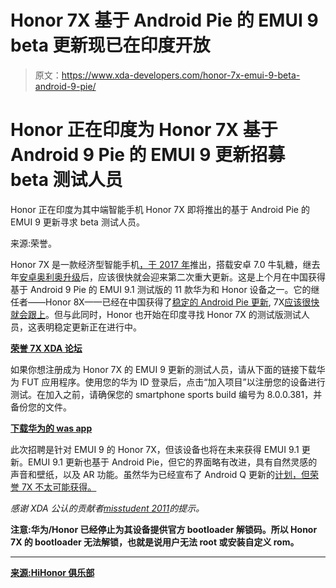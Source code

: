 # Honor 7X 基于 Android Pie 的 EMUI 9 beta 更新现已在印度开放

> 原文：<https://www.xda-developers.com/honor-7x-emui-9-beta-android-9-pie/>

# Honor 正在印度为 Honor 7X 基于 Android 9 Pie 的 EMUI 9 更新招募 beta 测试人员

Honor 正在印度为其中端智能手机 Honor 7X 即将推出的基于 Android Pie 的 EMUI 9 更新寻求 beta 测试人员。

来源:荣誉。

Honor 7X 是一款经济型智能手机[，于 2017 年](https://www.xda-developers.com/honor-7x-announced-with-a-fullview-5-93-display-kirin-659-soc-dual-cameras-budget-price/)推出，搭载安卓 7.0 牛轧糖，继去年[安卓奥利奥升级](https://www.xda-developers.com/honor-7x-android-oreo-update-us/)后，应该很快就会迎来第二次重大更新。这是上个月在中国获得基于 Android 9 Pie 的 EMUI 9.1 测试版的 11 款华为和 Honor 设备之一。它的继任者——Honor 8X——已经在中国获得了[稳定的 Android Pie 更新](https://www.xda-developers.com/honor-8x-emui-9-android-pie/), 7X[应该很快就会跟上](https://www.xda-developers.com/honor-7x-emui-9-beta-china-android-pie/)。但与此同时，Honor 也开始在印度寻找 Honor 7X 的测试版测试人员，这表明稳定更新正在进行中。

[**荣誉 7X XDA 论坛**](https://forum.xda-developers.com/honor-7x</span><span%20>)

如果你想注册成为 Honor 7X 的 EMUI 9 更新的测试人员，请从下面的链接下载华为 FUT 应用程序。使用您的华为 ID 登录后，点击“加入项目”以注册您的设备进行测试。在加入之前，请确保您的 smartphone sports build 编号为 8.0.0.381，并备份您的文件。

[**下载华为的 was app**](https://consumer.huawei.com/en/support/fut/)

此次招聘是针对 EMUI 9 的 Honor 7X，但该设备也将在未来获得 EMUI 9.1 更新。EMUI 9.1 更新也基于 Android Pie，但它的界面略有改进，具有自然灵感的声音和壁纸，以及 AR 功能。虽然华为已经宣布了 Android Q 更新的[计划，但荣誉 7X 不太可能获得。](https://www.xda-developers.com/huawei-p30-mate-20-pro-honor-view20-magic-2-android-q-emui/)

*感谢 XDA 公认的贡献者[misstudent 2011](https://forum.xda-developers.com/member.php?u=7773372)的提示。*

**注意:华为/Honor 已经停止为其设备提供官方 bootloader 解锁码。所以 Honor 7X 的 bootloader 无法解锁，也就是说用户无法 root 或安装自定义 rom。**

* * *

[**来源:HiHonor 俱乐部**](https://club.hihonor.com/in/topic/398931/detail.htm)